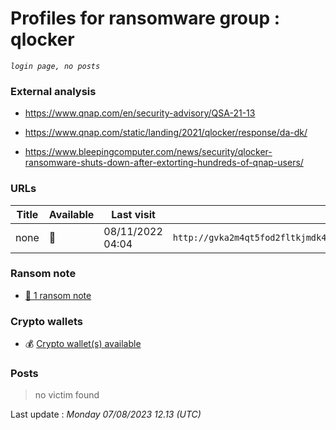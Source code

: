 # Profiles for ransomware group : **qlocker**



_`login page, no posts`_

### External analysis
- https://www.qnap.com/en/security-advisory/QSA-21-13

- https://www.qnap.com/static/landing/2021/qlocker/response/da-dk/

- https://www.bleepingcomputer.com/news/security/qlocker-ransomware-shuts-down-after-extorting-hundreds-of-qnap-users/

### URLs
| Title | Available | Last visit | fqdn | Screenshot 
|---|---|---|---|---|
| none | 🔴 | 08/11/2022 04:04 | `http://gvka2m4qt5fod2fltkjmdk4gxh5oxemhpgmnmtjptms6fkgfzdd62tad.onion` | ❌ | 


### Ransom note
* [📝 1 ransom note](notes/qlocker)

### Crypto wallets
* 💰 <a href="/#/crypto/qlocker.md">Crypto wallet(s) available</a>


### Posts

> no victim found




Last update : _Monday 07/08/2023 12.13 (UTC)_
